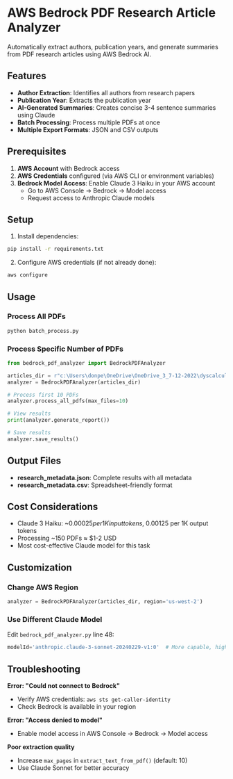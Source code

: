 # AWS Bedrock PDF Research Article Analyzer

Automatically extract authors, publication years, and generate summaries from PDF research articles using AWS Bedrock AI.

## Features

- **Author Extraction**: Identifies all authors from research papers
- **Publication Year**: Extracts the publication year
- **AI-Generated Summaries**: Creates concise 3-4 sentence summaries using Claude
- **Batch Processing**: Process multiple PDFs at once
- **Multiple Export Formats**: JSON and CSV outputs

## Prerequisites

1. **AWS Account** with Bedrock access
2. **AWS Credentials** configured (via AWS CLI or environment variables)
3. **Bedrock Model Access**: Enable Claude 3 Haiku in your AWS account
   - Go to AWS Console → Bedrock → Model access
   - Request access to Anthropic Claude models

## Setup

1. Install dependencies:
```bash
pip install -r requirements.txt
```

2. Configure AWS credentials (if not already done):
```bash
aws configure
```

## Usage

### Process All PDFs

```python
python batch_process.py
```

### Process Specific Number of PDFs

```python
from bedrock_pdf_analyzer import BedrockPDFAnalyzer

articles_dir = r"c:\Users\donpe\OneDrive\OneDrive_3_7-12-2022\dyscalculiatools\Research\articles"
analyzer = BedrockPDFAnalyzer(articles_dir)

# Process first 10 PDFs
analyzer.process_all_pdfs(max_files=10)

# View results
print(analyzer.generate_report())

# Save results
analyzer.save_results()
```

## Output Files

- **research_metadata.json**: Complete results with all metadata
- **research_metadata.csv**: Spreadsheet-friendly format

## Cost Considerations

- Claude 3 Haiku: ~$0.00025 per 1K input tokens, ~$0.00125 per 1K output tokens
- Processing ~150 PDFs ≈ $1-2 USD
- Most cost-effective Claude model for this task

## Customization

### Change AWS Region
```python
analyzer = BedrockPDFAnalyzer(articles_dir, region='us-west-2')
```

### Use Different Claude Model
Edit `bedrock_pdf_analyzer.py` line 48:
```python
modelId='anthropic.claude-3-sonnet-20240229-v1:0'  # More capable, higher cost
```

## Troubleshooting

**Error: "Could not connect to Bedrock"**
- Verify AWS credentials: `aws sts get-caller-identity`
- Check Bedrock is available in your region

**Error: "Access denied to model"**
- Enable model access in AWS Console → Bedrock → Model access

**Poor extraction quality**
- Increase `max_pages` in `extract_text_from_pdf()` (default: 10)
- Use Claude Sonnet for better accuracy
